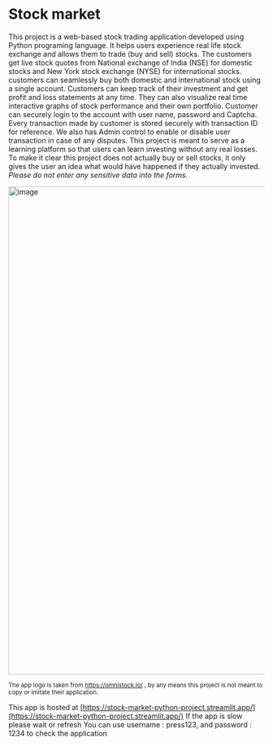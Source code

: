 # Stock market
This project is a web-based stock trading application developed using Python programing language.  It helps users experience real life stock exchange and allows them to trade (buy and sell) stocks.  The customers get live stock quotes from National exchange of India (NSE) for domestic stocks and New York stock exchange (NYSE) for international stocks. customers can seamlessly buy both domestic and international stock using a single account.  Customers can keep track of their investment and get profit and loss statements at any time. They can also visualize real time interactive graphs of stock performance and their own portfolio. Customer can securely login to the account with user name, password and Captcha. Every transaction made by customer is stored securely with transaction ID for reference. We also has Admin control to enable or disable user transaction in case of any disputes. This project is meant to serve as a learning platform so that users can learn investing without any real losses. To make it clear this project does not actually buy or sell stocks, it only gives the user an idea what would have happened if they actually invested. *Please do not enter any sensitive data into the forms.*

<img width="960" alt="image" src="https://github.com/var-github/Stock_market/assets/64779815/e656047e-f083-43ae-bfe8-5f09f8c9ee8a">


<sub>The app logo is taken from https://omnistock.io/ , by any means this project is not meant to copy or imitate their application.</sub>

This app is hosted at [https://stock-market-python-project.streamlit.app/](https://stock-market-python-project.streamlit.app/)
If the app is slow please wait or refresh
You can use username : press123, and password : 1234 to check the application
